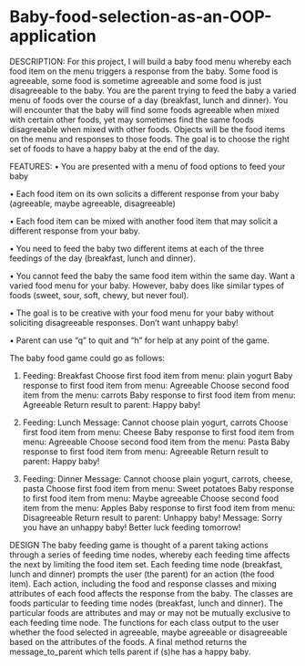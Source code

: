 # Baby-food-selection-as-an-OOP-application

DESCRIPTION:
For this project, I will build a baby food menu whereby each food item on the
menu triggers a response from the baby. Some food is agreeable, some food is
sometime agreeable and some food is just disagreeable to the baby. You are the
parent trying to feed the baby a varied menu of foods over the course of a day
(breakfast, lunch and dinner). You will encounter that the baby will find some
foods agreeable when mixed with certain other foods, yet may sometimes find
the same foods disagreeable when mixed with other foods. Objects will be the
food items on the menu and responses to those foods. The goal is to choose the
right set of foods to have a happy baby at the end of the day.

FEATURES:
• You are presented with a menu of food options to feed your baby

• Each food item on its own solicits a different response from your baby
(agreeable, maybe agreeable, disagreeable)

• Each food item can be mixed with another food item that may solicit a
different response from your baby.

• You need to feed the baby two different items at each of the three
feedings of the day (breakfast, lunch and dinner).

• You cannot feed the baby the same food item within the same day. Want
a varied food menu for your baby. However, baby does like similar
types of foods (sweet, sour, soft, chewy, but never foul).

• The goal is to be creative with your food menu for your baby without
soliciting disagreeable responses. Don’t want unhappy baby!

• Parent can use “q” to quit and “h” for help at any point of the game.

The baby food game could go as follows:
1. Feeding: Breakfast
Choose first food item from menu: plain yogurt
Baby response to first food item from menu: Agreeable
Choose second food item from the menu: carrots
Baby response to first food item from menu: Agreeable
Return result to parent: Happy baby!

2. Feeding: Lunch
Message: Cannot choose plain yogurt, carrots
Choose first food item from menu: Cheese
Baby response to first food item from menu: Agreeable
Choose second food item from the menu: Pasta
Baby response to first food item from menu: Agreeable
Return result to parent: Happy baby!

3. Feeding: Dinner
Message: Cannot choose plain yogurt, carrots, cheese, pasta
Choose first food item from menu: Sweet potatoes
Baby response to first food item from menu: Maybe agreeable
Choose second food item from the menu: Apples
Baby response to first food item from menu: Disagreeable
Return result to parent: Unhappy baby!
Message: Sorry you have an unhappy baby! Better luck feeding tomorrow!

DESIGN
The baby feeding game is thought of a parent taking actions through a series of
feeding time nodes, whereby each feeding time affects the next by limiting the
food item set.
Each feeding time node (breakfast, lunch and dinner) prompts the user (the
parent) for an action (the food item). Each action, including the food and
response classes and mixing attributes of each food affects the response from
the baby.
The classes are foods particular to feeding time nodes (breakfast, lunch and
dinner). The particular foods are attributes and may or may not be mutually
exclusive to each feeding time node. The functions for each class output to the
user whether the food selected in agreeable, maybe agreeable or disagreeable
based on the attributes of the foods. A final method returns the
message_to_parent which tells parent if (s)he has a happy baby.
